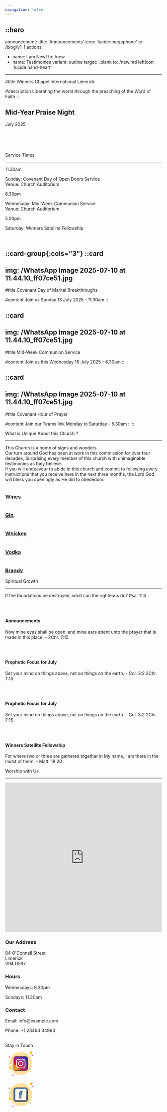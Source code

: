 ```yaml
---
navigation: false
---
```


::hero
---
announcement:
  title: 'Announcements'
  icon: 'lucide:megaphone'
  to: /blog/v1-1
actions:
  - name: I am New!
    to: /new
  - name: Testimonies
    variant: outline
    target: _blank
    to: /new.md
    leftIcon: 'lucide:hand-heart'
---

#title
<span class="font-black text-5xl lg:text-7xl">Winners Chapel International Limerick</span>

#description
<span class="bg-rose-600 bg-clip-text text-transparent font-bold">Liberating the world through the preaching of the Word of Faith</span>
::

  <div class="relative h-full w-full bg-white"><div class="absolute h-full w-full bg-[radial-gradient(#e5e7eb_1px,transparent_1px)] [background-size:16px_16px] [mask-image:radial-gradient(ellipse_50%_50%_at_50%_50%,#000_70%,transparent_100%)]"></div></div>


  <!-- Hero -->
  <div class="px-4 sm:px-6 lg:px-8">
    <div class="h-120 md:h-[80dvh] flex flex-col bg-[url('/20250705_193525.jpg')] bg-cover bg-center bg-no-repeat rounded-2xl shadow-2xl filter saturate-100">
      <div class="mt-auto w-2/3 md:max-w-lg ps-5 pb-5 md:ps-10 md:pb-10">
        <div class="absolute left-4 right-4 bottom-4 rounded-xl bg-white backdrop-blur-sm bg-saturate-200 shadow-2xl translate-y-16 text-center p-6">
    <h2 class="text-xl font-large mb-2">Mid-Year Praise Night</h2>
    <p class="mb-0">July 2025</p>
  </div>
      </div>
    </div>
  </div>
  <!-- End Hero -->

<br>
<br>
<br>
<br>

  <section class="relative overflow-hidden bg-white py-12 sm:py-16 lg:py-20 filter saturate-150">
    <div class="absolute h-72 w-72 scale-125 -right-8 -bottom-10">
      <div class="absolute h-60 w-60 rounded-2xl border-4 border-rose-600"></div>
      <div class="absolute h-60 w-60 translate-x-3 translate-y-3 rounded-2xl border-4 border-rose-600"></div>
      <div class="absolute h-60 w-60 translate-x-6 translate-y-6 rounded-2xl border-4 border-rose-600"></div>
    </div>
    <div class="mx-auto px-4 sm:px-6 lg:px-8">
      <div class="sm:text-center">
        <span class="text-3xl font-extrabold text-gray-600 sm:text-4xl xl:text-5xl bg-rose-600 saturate-150 bg-clip-text text-transparent">
          Service Times
        </span>
        <hr class="mt-4 h-1.5 w-32 border-none bg-rose-600 sm:mx-auto sm:mt-8" />
      </div>

  <div class="mx-auto mt-20 grid max-w-screen-lg grid-cols-1 gap-x-8 gap-y-12 text-center sm:text-left md:grid-cols-3">
        <div class="backdrop-blur-lg relative mb-3 rounded-3xl border bg-white/70 px-12 py-10 text-left shadow xl:px-12">
          <p class="relative text-5xl font-black text-center text-rose-600">11.30am</p>
          <p class="relative mt-5 text-center font-bold text-gray-600">Sunday: Covenant Day of Open Doors Service <br> Venue: Church Auditorium.</p>
        </div>

  <div class="backdrop-blur-lg relative mb-3 rounded-3xl border bg-white/70 px-12 py-10 text-left shadow xl:px-12">
          <p class="relative text-5xl font-black text-center text-rose-600">6.30pm</p>
          <p class="relative mt-5 text-center font-bold text-gray-600">Wednesday: Mid-Week Communion Service <br> Venue: Church Auditorium.</p>
        </div>

  <div class="backdrop-blur-lg relative mb-3 rounded-3xl border bg-white/70 px-12 py-10 text-left shadow xl:px-12">
          <p class="relative m-0 text-5xl font-black text-center text-rose-600">5.00pm</p>
          <p class="relative mt-5 text-center font-bold text-gray-600">Saturday: Winners Satellite Fellowship</p>
        </div>
      </div>
    </div>
  </section>


<br>

::card-group{:cols="3"}
  ::card
  ---
  img: /WhatsApp Image 2025-07-10 at 11.44.10_ff07ce51.jpg
  ---
  #title
  Covenant Day of Marital Breakthroughs

  #content
  Join us Sunday 13 July 2025 - 11.30am
  ::


  ::card
  ---
  img: /WhatsApp Image 2025-07-10 at 11.44.10_ff07ce51.jpg
  ---
  #title
  Mid-Week Communion Service

  #content
  Join us this Wednesday 16 July 2025 - 6.30am
  ::

  ::card
  ---
  img: /WhatsApp Image 2025-07-10 at 11.44.10_ff07ce51.jpg
  ---
  #title
  Covenant Hour of Prayer

  #content
  Join our Teams link Monday to Saturday - 5.30am
  ::
::  




<section
  class="ezy__featured46 light py-14 md:py-24 bg-white dark:bg-[#0b1727] text-zinc-900 dark:text-white relative overflow-hidden z-10"
>
  <div class="container px-4 mx-auto">
    <div class="sm:text-center">
        <span class="text-3xl font-extrabold text-gray-600 sm:text-4xl xl:text-5xl bg-rose-600 saturate-150 bg-clip-text text-transparent">
          What is Unique About this Church ?
        </span>
        <hr class="mt-4 h-1.5 w-32 border-none bg-rose-600 sm:mx-auto sm:mt-8" />
        <p class="text-lg opacity-80 leading-7">
          <span class="text-rose-600 font-bold">This Church is a home of signs and wonders.</span> <br>
          Our turn around God has been at work in this commission for over four decades,
          Surprising every member of this church with unimaginable testimonies as they
          believe. <br> <span class="text-rose-600 font-bold">If you will endeavour to abide in this church and commit to following every instructions that you receive here in the next three months</span>, the Lord God will bless you openingly as He did to obededom.
        </p>
      </div>
    </div>




<section class="bg-white">
	<div class="py-4 px-2 mx-auto max-w-screen-xl sm:py-4 lg:px-6">
		<div class="grid grid-cols-1 sm:grid-cols-2 md:grid-cols-5 gap-4 h-full">
			<div class="col-span-2 sm:col-span-1 md:col-span-2 bg-gray-50 h-auto md:h-full flex flex-col">
				<a href="" class="group relative flex flex-col overflow-hidden rounded-xl shadow-xl px-4 pb-4 pt-40 flex-grow">
					<img src="https://images.unsplash.com/photo-1510812431401-41d2bd2722f3?q=80&w=2940&auto=format&fit=crop&ixlib=rb-4.0.3&ixid=M3wxMjA3fDB8MHxwaG90by1wYWdlfHx8fGVufDB8fHx8fA%3D%3D" alt="" class="absolute inset-0 h-full w-full object-cover group-hover:scale-105 transition-transform duration-500 ease-in-out">
					<div class="absolute inset-0 bg-gradient-to-b from-gray-900/25 to-gray-900/5"></div>
					<h3 class="z-10 text-2xl font-medium text-white absolute top-0 left-0 p-4 xs:text-xl md:text-3xl">Wines</h3>
				</a>
			</div>
			<div class="col-span-2 sm:col-span-1 md:col-span-2 bg-stone-50">
				<a href="" class="group relative flex flex-col overflow-hidden rounded-xl shadow-xl px-4 pb-4 pt-40 mb-4">
					<img src="https://images.unsplash.com/photo-1504675099198-7023dd85f5a3?q=80&w=2940&auto=format&fit=crop&ixlib=rb-4.0.3&ixid=M3wxMjA3fDB8MHxwaG90by1wYWdlfHx8fGVufDB8fHx8fA%3D%3D" alt="" class="absolute inset-0 h-full w-full object-cover group-hover:scale-105 transition-transform duration-500 ease-in-out">
					<div class="absolute inset-0 bg-gradient-to-b from-gray-900/25 to-gray-900/5"></div>
					<h3 class="z-10 text-2xl font-medium text-white absolute top-0 left-0 p-4 xs:text-xl md:text-3xl">Gin</h3>
				</a>
				<div class="grid gap-4 grid-cols-2 sm:grid-cols-2 lg:grid-cols-2">
					<a href="" class="group relative flex flex-col overflow-hidden rounded-xl shadow-xl px-4 pb-4 pt-40">
						<img src="https://images.unsplash.com/photo-1571104508999-893933ded431?q=80&w=2940&auto=format&fit=crop&ixlib=rb-4.0.3&ixid=M3wxMjA3fDB8MHxwaG90by1wYWdlfHx8fGVufDB8fHx8fA%3D%3D" alt="" class="absolute inset-0 h-full w-full object-cover group-hover:scale-105 transition-transform duration-500 ease-in-out">
						<div class="absolute inset-0 bg-gradient-to-b from-gray-900/25 to-gray-900/5"></div>
						<h3 class="z-10 text-2xl font-medium text-white absolute top-0 left-0 p-4 xs:text-xl md:text-3xl">Whiskey</h3>
					</a>
					<a href="" class="group relative flex flex-col overflow-hidden rounded-xl shadow-xl px-4 pb-4 pt-40">
						<img src="https://images.unsplash.com/photo-1626897505254-e0f811aa9bf7?q=80&w=2940&auto=format&fit=crop&ixlib=rb-4.0.3&ixid=M3wxMjA3fDB8MHxwaG90by1wYWdlfHx8fGVufDB8fHx8fA%3D%3D" alt="" class="absolute inset-0 h-full w-full object-cover group-hover:scale-105 transition-transform duration-500 ease-in-out">
						<div class="absolute inset-0 bg-gradient-to-b from-gray-900/25 to-gray-900/5"></div>
						<h3 class="z-10 text-2xl font-medium text-white absolute top-0 left-0 p-4 xs:text-xl md:text-3xl">Vodka</h3>
					</a>
				</div>
			</div>
			<div class="col-span-2 sm:col-span-1 md:col-span-1 bg-sky-50 h-auto md:h-full flex flex-col">
				<a href="" class="group relative flex flex-col overflow-hidden rounded-xl shadow-xl px-4 pb-4 pt-40 flex-grow">
					<img src="https://images.unsplash.com/photo-1693680501357-a342180f1946?q=80&w=2940&auto=format&fit=crop&ixlib=rb-4.0.3&ixid=M3wxMjA3fDB8MHxwaG90by1wYWdlfHx8fGVufDB8fHx8fA%3D%3D" alt="" class="absolute inset-0 h-full w-full object-cover group-hover:scale-105 transition-transform duration-500 ease-in-out">
					<div class="absolute inset-0 bg-gradient-to-b from-gray-900/25 to-gray-900/5"></div>
					<h3 class="z-10 text-2xl font-medium text-white absolute top-0 left-0 p-4 xs:text-xl md:text-3xl">Brandy</h3>
				</a>
			</div>
		</div>
	</div>
</section>




<section class="py-24" saturate-150>
        <div class="mx-auto max-w-7xl px-4 sm:px-6 lg:px-8">
            <div class="sm:text-center">
        <span class="text-3xl font-extrabold text-gray-600 sm:text-4xl xl:text-5xl bg-rose-600 bg-clip-text text-transparent">
          Spiritual Growth
        </span>
        <hr class="mt-4 h-1.5 w-32 border-none bg-rose-600 sm:mx-auto sm:mt-8" />
                    <p> If the foundations be destroyed, what can the righteous do? Psa. 11:3
                </p>
            </div>
            <div
                class="flex justify-center items-center gap-x-5 gap-y-8 lg:gap-y-0 flex-wrap md:flex-wrap lg:flex-nowrap lg:flex-row lg:justify-between lg:gap-x-8">
                <div class="relative w-full text-center max-md:max-w-sm max-md:mx-auto group md:w-2/5 lg:w-1/4">
                    <div class="bg-indigo-50 rounded-lg flex justify-center items-center mb-5 w-20 h-20 mx-auto cursor-pointer transition-all duration-500 group-hover:bg-indigo-600">
                        <svg class="stroke-indigo-600 transition-all duration-500 group-hover:stroke-white" width="30" height="30" viewBox="0 0 30 30" fill="none" xmlns="http://www.w3.org/2000/svg">
                            <path
                                d="M10 27.5L15 25M15 25V21.25M15 25L20 27.5M8.75 14.375L12.5998 11.0064C13.1943 10.4862 14.1163 10.6411 14.5083 11.327L15.4917 13.048C15.8837 13.7339 16.8057 13.8888 17.4002 13.3686L21.25 10M2.5 2.5H27.5M26.25 2.5V13.25C26.25 17.0212 26.25 18.9069 25.0784 20.0784C23.9069 21.25 22.0212 21.25 18.25 21.25H11.75C7.97876 21.25 6.09315 21.25 4.92157 20.0784C3.75 18.9069 3.75 17.0212 3.75 13.25V2.5"
                                stroke="" stroke-width="2" stroke-linecap="round" stroke-linejoin="round"></path>
                        
  </svg>
                    </div>
                    <h4 class="text-lg font-medium text-gray-900 mb-3 capitalize">
                        Announcements
                    </h4>
                    <p class="text-sm font-normal text-gray-500">
                        Now mine eyes shall be open, and mine ears attent unto the prayer that is made in this place. - 2Chr. 7:15.
                    </p>
                </div>
                <div class="relative w-full text-center max-md:max-w-sm max-md:mx-auto group md:w-2/5 lg:w-1/4">
                    <div class="bg-pink-50 rounded-lg flex justify-center items-center mb-5 w-20 h-20 mx-auto cursor-pointer transition-all duration-500 group-hover:bg-pink-600">
                        <svg class="stroke-pink-600 transition-all duration-500 group-hover:stroke-white" width="30" height="30" viewBox="0 0 30 30" fill="none" xmlns="http://www.w3.org/2000/svg">
                            <path
                                d="M2.5 7.5C2.5 4.73858 4.73858 2.5 7.5 2.5C10.2614 2.5 12.5 4.73858 12.5 7.5C12.5 10.2614 10.2614 12.5 7.5 12.5C4.73858 12.5 2.5 10.2614 2.5 7.5Z"
                                stroke="" stroke-width="2"></path>
                            <path
                                d="M2.5 22.5C2.5 20.143 2.5 18.9645 3.23223 18.2322C3.96447 17.5 5.14298 17.5 7.5 17.5C9.85702 17.5 11.0355 17.5 11.7678 18.2322C12.5 18.9645 12.5 20.143 12.5 22.5C12.5 24.857 12.5 26.0355 11.7678 26.7678C11.0355 27.5 9.85702 27.5 7.5 27.5C5.14298 27.5 3.96447 27.5 3.23223 26.7678C2.5 26.0355 2.5 24.857 2.5 22.5Z"
                                stroke="" stroke-width="2"></path>
                            <path
                                d="M17.5 7.5C17.5 5.14298 17.5 3.96447 18.2322 3.23223C18.9645 2.5 20.143 2.5 22.5 2.5C24.857 2.5 26.0355 2.5 26.7678 3.23223C27.5 3.96447 27.5 5.14298 27.5 7.5C27.5 9.85702 27.5 11.0355 26.7678 11.7678C26.0355 12.5 24.857 12.5 22.5 12.5C20.143 12.5 18.9645 12.5 18.2322 11.7678C17.5 11.0355 17.5 9.85702 17.5 7.5Z"
                                stroke="" stroke-width="2"></path>
                            <path
                                d="M17.5 22.5C17.5 19.7386 19.7386 17.5 22.5 17.5C25.2614 17.5 27.5 19.7386 27.5 22.5C27.5 25.2614 25.2614 27.5 22.5 27.5C19.7386 27.5 17.5 25.2614 17.5 22.5Z"
                                stroke="" stroke-width="2"></path>
                        
  </svg>
                    </div>
                    <h4 class="text-lg font-medium text-gray-900 mb-3 capitalize">
                        Prophetic Focus for July
                    </h4>
                    <p class="text-sm font-normal text-gray-500">
                        Set your mind on things above, not on things on the earth. - Col. 3:2 2Chr. 7:15
                    </p>
                </div>
                <div class="relative w-full text-center max-md:max-w-sm max-md:mx-auto group md:w-2/5 lg:w-1/4">
                    <div class="bg-teal-50 rounded-lg flex justify-center items-center mb-5 w-20 h-20 mx-auto cursor-pointer transition-all duration-500 group-hover:bg-teal-600">
                        <svg class="stroke-teal-600 transition-all duration-500 group-hover:stroke-white" width="30" height="30" viewBox="0 0 30 30" fill="none" xmlns="http://www.w3.org/2000/svg">
                            <path
                                d="M3.75 26.25H26.25M6.25 22.875C4.86929 22.875 3.75 21.8676 3.75 20.625V12.75C3.75 11.5074 4.86929 10.5 6.25 10.5C7.63071 10.5 8.75 11.5074 8.75 12.75V20.625C8.75 21.8676 7.63071 22.875 6.25 22.875ZM15 22.875C13.6193 22.875 12.5 21.8676 12.5 20.625V9.375C12.5 8.13236 13.6193 7.125 15 7.125C16.3807 7.125 17.5 8.13236 17.5 9.375V20.625C17.5 21.8676 16.3807 22.875 15 22.875ZM23.75 22.875C22.3693 22.875 21.25 21.8676 21.25 20.625V6C21.25 4.75736 22.3693 3.75 23.75 3.75C25.1307 3.75 26.25 4.75736 26.25 6V20.625C26.25 21.8676 25.1307 22.875 23.75 22.875Z"
                                stroke="" stroke-width="2" stroke-linecap="round"></path>
                        
  </svg>
                    </div>
                    <h4 class="text-lg font-medium text-gray-900 mb-3 capitalize">
                        Prophetic Focus for July
                    </h4>
                    <p class="text-sm font-normal text-gray-500">
                        Set your mind on things above, not on things on the earth. - Col. 3:2 2Chr. 7:15
                    </p>
                </div>
                <div class="relative w-full text-center max-md:max-w-sm max-md:mx-auto group md:w-2/5 lg:w-1/4">
                    <div class="bg-orange-50 rounded-lg flex justify-center items-center mb-5 w-20 h-20 mx-auto cursor-pointer transition-all duration-500 group-hover:bg-orange-600">
                        <svg class="stroke-orange-600 transition-all duration-500 group-hover:stroke-white" width="30" height="30" viewBox="0 0 30 30" fill="none" xmlns="http://www.w3.org/2000/svg">
                            <path
                                d="M15.4167 12.0833V21.25M5.41667 21.25V20.8333C5.41667 19.262 5.41667 18.4763 5.90482 17.9882C6.39298 17.5 7.17865 17.5 8.75 17.5H22.0833C23.6547 17.5 24.4404 17.5 24.9285 17.9882C25.4167 18.4763 25.4167 19.262 25.4167 20.8333V21.25M15.4167 9.16667C13.8453 9.16667 13.0596 9.16667 12.5715 8.67851C12.0833 8.19036 12.0833 7.40468 12.0833 5.83333C12.0833 4.26198 12.0833 3.47631 12.5715 2.98816C13.0596 2.5 13.8453 2.5 15.4167 2.5C16.988 2.5 17.7737 2.5 18.2618 2.98816C18.75 3.47631 18.75 4.26198 18.75 5.83333C18.75 7.40468 18.75 8.19036 18.2618 8.67851C17.7737 9.16667 16.988 9.16667 15.4167 9.16667ZM7.08333 25.8333C7.08333 26.7538 6.33714 27.5 5.41667 27.5C4.49619 27.5 3.75 26.7538 3.75 25.8333C3.75 24.9129 4.49619 24.1667 5.41667 24.1667C6.33714 24.1667 7.08333 24.9129 7.08333 25.8333ZM17.0833 25.8333C17.0833 26.7538 16.3371 27.5 15.4167 27.5C14.4962 27.5 13.75 26.7538 13.75 25.8333C13.75 24.9129 14.4962 24.1667 15.4167 24.1667C16.3371 24.1667 17.0833 24.9129 17.0833 25.8333ZM27.0833 25.8333C27.0833 26.7538 26.3371 27.5 25.4167 27.5C24.4962 27.5 23.75 26.7538 23.75 25.8333C23.75 24.9129 24.4962 24.1667 25.4167 24.1667C26.3371 24.1667 27.0833 24.9129 27.0833 25.8333Z"
                                stroke="" stroke-width="2" stroke-linecap="round"></path>
                        
  </svg>
                    </div>
                    <h4 class="text-lg font-medium text-gray-900 mb-3 capitalize">
                        Winners Satellite Fellowship
                    </h4>
                    <p class="text-sm font-normal text-gray-500">
                        For where two or three are gathered together in My name, I am there in the midst of them. - Matt. 18:20
                    </p>
                </div>
            </div>
        </div>
    </section>
                                            



<section class="bg-white">
    <div class="max-w-7xl mx-auto py-16 px-4 sm:px-6 lg:py-20 lg:px-8">
        <div class="max-w-2xl lg:max-w-4xl mx-auto text-center">
            <span class="text-3xl font-extrabold text-gray-600 sm:text-4xl xl:text-5xl bg-rose-600 saturate-150 bg-clip-text text-transparent">Worship with Us</span>
        </div>
<hr class="mt-4 h-1.5 w-32 border-none bg-rose-600 sm:mx-auto sm:mt-8" />
        <div class="mt-16 lg:mt-20">
            <div class="grid grid-cols-1 md:grid-cols-2 gap-8">
                <div class="rounded-xl shadow-xl overflow-hidden">
                    <iframe
                        src="https://www.google.com/maps/embed?pb=!1m14!1m8!1m3!1d19359.921860543483!2d-8.63089!3d52.660154!3m2!1i1024!2i768!4f13.1!3m3!1m2!1s0x485b5c63917759ed%3A0x701125369c33f748!2s84%20O&#39;Connell%20St%2C%20Prior&#39;s-Land%2C%20Limerick%2C%20V94%20D597%2C%20Ireland!5e0!3m2!1sen!2sus!4v1752178444253!5m2!1sen!2sus"
                        width="100%" height="480" style="border:0;" allowfullscreen="" loading="lazy"></iframe>
                </div>
                <div>
                    <div class="max-w-full mx-auto rounded-lg overflow-hidden">
                        <div class="px-6 py-4">
                            <h3 class="text-lg font-medium text-gray-900">Our Address</h3>
                            <p class="mt-1 text-gray-600">84 O'Connell Street <br> Limerick <br> V94 D597</p>
                        </div>
                        <div class="border-t border-gray-200 px-6 py-4">
                            <h3 class="text-lg font-medium text-gray-900">Hours</h3>
                            <p class="mt-1 text-gray-600">Wednesdays: 6.30pm</p>
                            <p class="mt-1 text-gray-600">Sundays: 11.30am</p>
                        </div>
                        <div class="border-t border-gray-200 px-6 py-4">
                            <h3 class="text-lg font-medium text-gray-900">Contact</h3>
                            <p class="mt-1 text-gray-600">Email: info@example.com</p>
                            <p class="mt-1 text-gray-600">Phone: +1 23494 34993</p>
                        </div>
                    </div>
                </div>
            </div>
        </div>
    </div>
</section>


<br>

<div class="container p-8 mx-auto w-full max-w-2xl xl:px-0">
    <div class="flex flex-col justify-center">
        <div class="text-xl text-center text-semibold text-gray-700">Stay
            <span class="text-indigo-600 font-bold">in Touch</span>
        </div>
        <div class="flex flex-wrap justify-center gap-5 mt-10 md:justify-around">
            <div class="pt-2 text-gray-400"><svg xmlns="http://www.w3.org/2000/svg" x="0px" y="0px" width="100" height="100" viewBox="0 0 100 100">
<circle cx="13" cy="29" r="2" fill="#ee3e54"></circle><circle cx="77" cy="13" r="1" fill="#f1bc19"></circle><circle cx="50" cy="50" r="37" fill="#fce0a2"></circle><circle cx="83" cy="15" r="4" fill="#f1bc19"></circle><circle cx="87" cy="24" r="2" fill="#ee3e54"></circle><circle cx="81" cy="76" r="2" fill="#fbcd59"></circle><circle cx="15" cy="63" r="4" fill="#fbcd59"></circle><circle cx="25" cy="87" r="2" fill="#ee3e54"></circle><circle cx="18.5" cy="53.5" r="2.5" fill="#fff"></circle><circle cx="21" cy="67" r="1" fill="#f1bc19"></circle><circle cx="80" cy="34" r="1" fill="#fff"></circle><path fill="#3231c7" d="M72.3,33.7v32.6c0,3.31-2.69,6-6,6H33.7c-3.31,0-6-2.69-6-6V33.7c0-3.31,2.69-6,6-6h32.6 C69.61,27.7,72.3,30.39,72.3,33.7z"></path><path fill="#7228ad" d="M72.3,48.04V66.3c0,3.31-2.69,6-6,6H33.7c-3.31,0-6-2.69-6-6V33.7c0-3.31,2.69-6,6-6h18.26 C60.6,32.29,67.71,39.4,72.3,48.04z"></path><path fill="#b11e93" d="M70,71c0,0.01,0,0.01,0,0.02c-1.02,0.8-2.3,1.28-3.7,1.28H33.7c-3.31,0-6-2.69-6-6V33.7 c0-1.4,0.48-2.68,1.28-3.7c0.01,0,0.01,0,0.02,0C51.64,30,70,48.36,70,71z"></path><path fill="#db1a58" d="M62,71c0,0.44-0.01,0.87-0.03,1.3H33.7c-3.31,0-6-2.69-6-6V38.03C28.13,38.01,28.56,38,29,38 C47.23,38,62,52.77,62,71z"></path><path fill="#e4273e" d="M54,71c0,0.43-0.01,0.87-0.03,1.3H33.7c-3.31,0-6-2.69-6-6V46.03C28.13,46.01,28.57,46,29,46 C42.81,46,54,57.19,54,71z"></path><path fill="#f47c22" d="M47,71c0,0.44-0.02,0.87-0.05,1.3H33.7c-3.31,0-6-2.69-6-6V53.05C28.13,53.02,28.56,53,29,53 C38.94,53,47,61.06,47,71z"></path><path fill="#ef9922" d="M41,71c0,0.44-0.02,0.87-0.07,1.3H33.7c-3.31,0-6-2.69-6-6v-7.23C28.13,59.02,28.56,59,29,59 C35.63,59,41,64.37,41,71z"></path><path fill="#472b29" d="M66.3,73H33.7c-3.694,0-6.7-3.006-6.7-6.7V33.7c0-3.694,3.006-6.7,6.7-6.7h32.6 c3.694,0,6.7,3.006,6.7,6.7v32.6C73,69.994,69.994,73,66.3,73z M33.7,28.4c-2.923,0-5.3,2.377-5.3,5.3v32.6 c0,2.922,2.377,5.3,5.3,5.3h32.6c2.923,0,5.3-2.377,5.3-5.3V33.7c0-2.922-2.377-5.3-5.3-5.3H33.7z"></path><g><path fill="#fff" d="M49.99,65.45c-3.982,0-5.464-0.011-6.978-0.08c-1.388-0.062-2.469-0.271-3.505-0.677 c-1.006-0.388-1.793-0.899-2.553-1.659c-0.753-0.754-1.265-1.542-1.658-2.553c-0.395-1.007-0.604-2.088-0.677-3.505 c-0.069-1.525-0.08-3.006-0.08-6.977c0-3.964,0.011-5.442,0.08-6.968c0.062-1.388,0.271-2.468,0.676-3.504 c0.394-1.021,0.905-1.808,1.659-2.553c0.754-0.753,1.541-1.265,2.554-1.659c1.035-0.405,2.116-0.613,3.504-0.677 c1.565-0.07,3.065-0.09,6.978-0.09c3.914,0,5.411,0.02,6.967,0.09c1.388,0.063,2.469,0.271,3.506,0.677 c1.021,0.394,1.807,0.905,2.552,1.659c0.747,0.738,1.262,1.524,1.669,2.553c0.397,1.046,0.604,2.128,0.667,3.504 c0.07,1.58,0.09,3.078,0.09,6.967c0,3.897-0.02,5.397-0.09,6.978c-0.063,1.377-0.269,2.458-0.667,3.505 c-0.407,1.018-0.923,1.806-1.669,2.552c-0.743,0.752-1.527,1.264-2.543,1.659c-1.049,0.405-2.133,0.614-3.515,0.676 C55.443,65.439,53.964,65.45,49.99,65.45z M48.68,37.45c-2.752,0-4.263,0.021-5.575,0.079c-1.342,0.062-2.082,0.287-2.577,0.476 c-0.617,0.242-1.059,0.53-1.525,0.998c-0.467,0.466-0.755,0.905-0.993,1.516c-0.191,0.498-0.417,1.24-0.479,2.585 c-0.068,1.506-0.079,2.895-0.079,6.887c0,4,0.011,5.39,0.079,6.895c0.062,1.336,0.287,2.076,0.477,2.572 c0.239,0.619,0.526,1.061,0.99,1.525c0.473,0.465,0.916,0.752,1.53,0.994c0.479,0.188,1.204,0.411,2.576,0.475 c1.56,0.07,3.04,0.089,6.888,0.089c3.856,0,5.338-0.019,6.895-0.089c1.405-0.065,2.147-0.303,2.583-0.477 c0.604-0.234,1.044-0.518,1.514-0.978c0.466-0.476,0.755-0.919,1.001-1.534c0.186-0.487,0.405-1.217,0.469-2.575 c0.069-1.573,0.089-3.055,0.089-6.897c0-3.835-0.02-5.315-0.089-6.886c-0.063-1.356-0.282-2.086-0.467-2.57 c-0.239-0.62-0.525-1.061-0.99-1.525c-0.498-0.49-0.903-0.75-1.548-0.997c-0.464-0.185-1.178-0.408-2.56-0.473 c-1.535-0.07-3.018-0.089-6.896-0.089H48.68z"></path><path fill="#472b29" d="M49.99,34.8c3.909,0,5.405,0.019,6.956,0.09c1.359,0.061,2.415,0.265,3.428,0.66 c0.985,0.38,1.744,0.873,2.467,1.605c0.719,0.71,1.216,1.47,1.608,2.459c0.389,1.024,0.59,2.081,0.652,3.429 c0.07,1.576,0.089,3.072,0.089,6.957c0,3.893-0.019,5.39-0.089,6.966c-0.062,1.35-0.263,2.407-0.648,3.42 c-0.396,0.989-0.894,1.751-1.617,2.474c-0.716,0.725-1.473,1.219-2.453,1.6c-1.023,0.395-2.083,0.599-3.436,0.66 c-1.509,0.069-2.986,0.08-6.956,0.08c-3.978,0-5.458-0.011-6.967-0.08c-1.359-0.061-2.415-0.264-3.426-0.66 c-0.971-0.375-1.731-0.869-2.465-1.602c-0.728-0.729-1.222-1.489-1.603-2.468c-0.384-0.981-0.587-2.038-0.659-3.423 c-0.069-1.522-0.08-3.001-0.08-6.968c0-3.959,0.011-5.436,0.08-6.957c0.061-1.359,0.264-2.415,0.66-3.427 c0.38-0.985,0.873-1.745,1.603-2.465c0.727-0.727,1.488-1.221,2.467-1.602c1.009-0.394,2.065-0.598,3.424-0.66 C44.585,34.819,46.082,34.8,49.99,34.8 M49.99,62.79c3.861,0,5.345-0.019,6.907-0.089c1.443-0.067,2.211-0.314,2.658-0.493 c0.641-0.248,1.105-0.547,1.609-1.041c0.487-0.497,0.791-0.964,1.053-1.62c0.191-0.501,0.419-1.255,0.483-2.649 c0.07-1.576,0.089-3.061,0.089-6.908c0-3.839-0.019-5.322-0.089-6.898c-0.065-1.391-0.292-2.145-0.483-2.65 c-0.249-0.645-0.562-1.126-1.049-1.614c-0.518-0.509-0.96-0.794-1.625-1.048c-0.486-0.194-1.225-0.425-2.645-0.492 c-1.539-0.07-3.024-0.089-6.907-0.089H48.68c-2.756,0-4.27,0.021-5.588,0.079c-1.376,0.064-2.141,0.296-2.658,0.493 c-0.641,0.251-1.122,0.566-1.609,1.053c-0.487,0.486-0.801,0.965-1.051,1.605c-0.197,0.513-0.431,1.28-0.495,2.662 c-0.069,1.511-0.08,2.901-0.08,6.898c0,4.004,0.01,5.397,0.08,6.907c0.064,1.372,0.297,2.136,0.493,2.65 c0.252,0.654,0.556,1.121,1.05,1.615c0.491,0.482,0.973,0.795,1.613,1.046c0.496,0.194,1.247,0.426,2.656,0.492 C44.655,62.771,46.138,62.79,49.99,62.79 M49.99,34.3c-3.991,0-5.454,0.021-6.989,0.09c-1.417,0.064-2.522,0.279-3.583,0.693 c-1.047,0.408-1.86,0.937-2.639,1.714c-0.78,0.771-1.31,1.585-1.716,2.639c-0.416,1.062-0.63,2.168-0.693,3.584 c-0.069,1.537-0.08,3.019-0.08,6.979c0,3.969,0.011,5.452,0.08,6.99c0.075,1.444,0.289,2.549,0.693,3.583 c0.407,1.045,0.937,1.859,1.715,2.639c0.786,0.786,1.601,1.314,2.639,1.715c1.062,0.416,2.168,0.63,3.584,0.693 c1.537,0.07,3.02,0.081,6.989,0.081c3.96,0,5.441-0.01,6.979-0.081c1.41-0.063,2.519-0.277,3.594-0.693 c1.051-0.409,1.861-0.938,2.629-1.715c0.771-0.771,1.303-1.583,1.726-2.64c0.409-1.075,0.619-2.18,0.684-3.583 c0.068-1.536,0.09-3,0.09-6.989c0-3.979-0.021-5.443-0.09-6.979c-0.064-1.402-0.274-2.506-0.685-3.585 c-0.421-1.062-0.953-1.876-1.724-2.637c-0.771-0.78-1.584-1.309-2.639-1.716c-1.063-0.416-2.169-0.629-3.585-0.693 C55.443,34.321,53.982,34.3,49.99,34.3L49.99,34.3z M49.99,62.29c-3.842,0-5.32-0.019-6.876-0.089 c-1.336-0.062-2.036-0.278-2.496-0.458c-0.582-0.229-1-0.5-1.445-0.938c-0.441-0.441-0.705-0.846-0.934-1.438 c-0.182-0.476-0.399-1.195-0.46-2.494c-0.068-1.492-0.079-2.881-0.079-6.884c0-3.995,0.011-5.382,0.079-6.875 c0.061-1.308,0.278-2.026,0.462-2.506c0.225-0.574,0.497-0.99,0.938-1.43c0.44-0.441,0.856-0.713,1.438-0.941 c0.473-0.18,1.192-0.399,2.499-0.459C44.42,37.722,45.93,37.7,48.68,37.7h1.311c3.876,0,5.355,0.019,6.885,0.088 c1.346,0.063,2.033,0.277,2.482,0.457c0.612,0.234,0.99,0.478,1.46,0.94c0.436,0.436,0.708,0.854,0.934,1.438 c0.176,0.463,0.389,1.17,0.45,2.493c0.069,1.557,0.089,3.036,0.089,6.875c0,3.847-0.02,5.328-0.089,6.886 c-0.062,1.322-0.273,2.027-0.451,2.494c-0.234,0.586-0.501,0.996-0.943,1.448c-0.445,0.437-0.851,0.7-1.432,0.924 c-0.424,0.169-1.13,0.396-2.501,0.459C55.32,62.271,53.84,62.29,49.99,62.29L49.99,62.29z"></path></g><path fill="#fff" d="M58.5,43.25c-0.965,0-1.75-0.785-1.75-1.75s0.785-1.75,1.75-1.75h0.001 c0.467,0,0.906,0.182,1.236,0.512c0.331,0.331,0.513,0.77,0.513,1.237C60.25,42.465,59.465,43.25,58.5,43.25z"></path><path fill="#472b29" d="M58.5,40c0.828,0,1.5,0.672,1.5,1.5c0,0.828-0.672,1.5-1.5,1.5S57,42.328,57,41.5 C57,40.672,57.672,40.001,58.5,40L58.5,40 M58.5,39.5L58.5,39.5c-1.103,0.001-2,0.898-2,2c0,1.103,0.897,2,2,2s2-0.897,2-2 S59.603,39.5,58.5,39.5L58.5,39.5z"></path><path fill="#fff" d="M49.988,41.504c-4.695,0-8.501,3.806-8.501,8.501s3.806,8.499,8.501,8.499 c4.695,0,8.499-3.805,8.499-8.499S54.682,41.504,49.988,41.504L49.988,41.504z M49.988,44.505c3.037,0,5.5,2.462,5.5,5.5 c0,3.037-2.463,5.5-5.5,5.5c-3.038,0-5.5-2.463-5.5-5.5C44.488,46.967,46.95,44.505,49.988,44.505z"></path><path fill="#472b29" d="M49.988,58.754c-4.825,0-8.751-3.925-8.751-8.75c0-4.825,3.926-8.75,8.751-8.75 c4.824,0,8.749,3.925,8.749,8.75C58.737,54.829,54.812,58.754,49.988,58.754z M49.988,41.754c-4.55,0-8.251,3.701-8.251,8.25 c0,4.549,3.701,8.25,8.251,8.25c4.549,0,8.249-3.701,8.249-8.25C58.237,45.455,54.537,41.754,49.988,41.754z M49.988,55.754 c-3.171,0-5.75-2.58-5.75-5.75s2.579-5.75,5.75-5.75s5.75,2.58,5.75,5.75S53.159,55.754,49.988,55.754z M49.988,44.754 c-2.895,0-5.25,2.355-5.25,5.25s2.355,5.25,5.25,5.25s5.25-2.355,5.25-5.25S52.883,44.754,49.988,44.754z"></path>
</svg></div>
            <div class="text-gray-400"><svg xmlns="http://www.w3.org/2000/svg" x="0px" y="0px" width="100" height="100" viewBox="0 0 100 100">
<path fill="#ee3e54" d="M13 27A2 2 0 1 0 13 31A2 2 0 1 0 13 27Z"></path><path fill="#f1bc19" d="M77 12A1 1 0 1 0 77 14A1 1 0 1 0 77 12Z"></path><path fill="#fce0a2" d="M50 13A37 37 0 1 0 50 87A37 37 0 1 0 50 13Z"></path><path fill="#f1bc19" d="M83 11A4 4 0 1 0 83 19A4 4 0 1 0 83 11Z"></path><path fill="#ee3e54" d="M87 22A2 2 0 1 0 87 26A2 2 0 1 0 87 22Z"></path><path fill="#fbcd59" d="M81 74A2 2 0 1 0 81 78 2 2 0 1 0 81 74zM15 59A4 4 0 1 0 15 67 4 4 0 1 0 15 59z"></path><path fill="#ee3e54" d="M25 85A2 2 0 1 0 25 89A2 2 0 1 0 25 85Z"></path><path fill="#fff" d="M18.5 51A2.5 2.5 0 1 0 18.5 56A2.5 2.5 0 1 0 18.5 51Z"></path><path fill="#f1bc19" d="M21 66A1 1 0 1 0 21 68A1 1 0 1 0 21 66Z"></path><path fill="#fff" d="M80 33A1 1 0 1 0 80 35A1 1 0 1 0 80 33Z"></path><path fill="#4985c1" d="M35,72.3c-4,0-7.3-3.3-7.3-7.3V35c0-4,3.3-7.3,7.3-7.3h30c4,0,7.3,3.3,7.3,7.3v30c0,4-3.3,7.3-7.3,7.3H35z"></path><path fill="#472b29" d="M65,28.4c3.6,0,6.6,3,6.6,6.6v30c0,3.6-3,6.6-6.6,6.6H35c-3.6,0-6.6-3-6.6-6.6V35c0-3.6,3-6.6,6.6-6.6H65 M65,27H35c-4.4,0-8,3.6-8,8v30c0,4.4,3.6,8,8,8h30c4.4,0,8-3.6,8-8V35C73,30.6,69.4,27,65,27L65,27z"></path><path fill="#fdfcee" d="M68.5,47.9v1.8V64c0,2.5-2,4.5-4.5,4.5H36c-2.5,0-4.5-2-4.5-4.5V36c0-2.5,2-4.5,4.5-4.5h25.4H64 c2.5,0,4.5,2,4.5,4.5v3.4v2v1v1.1v2.9V47.9"></path><path fill="#472b29" d="M68.5 47.4c-.3 0-.5-.2-.5-.5V43c0-.3.2-.5.5-.5S69 42.7 69 43v3.9C69 47.2 68.8 47.4 68.5 47.4zM68.5 40.5c-.3 0-.5-.2-.5-.5v-2c0-.3.2-.5.5-.5S69 37.7 69 38v2C69 40.3 68.8 40.5 68.5 40.5z"></path><path fill="#472b29" d="M64,69H36c-2.8,0-5-2.2-5-5V36c0-2.8,2.2-5,5-5h25.4c0.3,0,0.5,0.2,0.5,0.5S61.7,32,61.4,32H36 c-2.2,0-4,1.8-4,4v28c0,2.2,1.8,4,4,4h28c2.2,0,4-1.8,4-4V49.6c0-0.3,0.2-0.5,0.5-0.5s0.5,0.2,0.5,0.5V64C69,66.8,66.8,69,64,69z"></path><path fill="#4985c1" d="M46.5,43.4c0,0.6,0,3.1,0,3.1h-2.1v3.6h2.1v11.4h5V50.1h2.9c0,0,0.3-1.7,0.4-3.6c-0.4,0-4.1,0-4.1,0 s0-2.2,0-2.6c0-0.4,0.5-0.9,1-0.9s2.2,0,3.3,0c0-0.6,0-2.5,0-4.3c-1.4,0-2.9,0-3.6,0C46.4,38.6,46.5,42.8,46.5,43.4z"></path><path fill="#472b29" d="M51.5,62h-5c-0.3,0-0.5-0.2-0.5-0.5V50.6h-1.6c-0.3,0-0.5-0.2-0.5-0.5v-3.6c0-0.3,0.2-0.5,0.5-0.5H46v-2.6h0.5 l-0.5,0c0-1.6,0.5-2.9,1.4-3.8c0.9-1,2.3-1.4,4.1-1.4h3.6c0.3,0,0.5,0.2,0.5,0.5v4.3c0,0.3-0.2,0.5-0.5,0.5h-3.3 c-0.2,0-0.5,0.3-0.5,0.4V46h3.6c0.1,0,0.3,0.1,0.4,0.2c0.1,0.1,0.1,0.2,0.1,0.4c-0.1,1.9-0.4,3.5-0.4,3.6c0,0.2-0.2,0.4-0.5,0.4H52 v10.9C52,61.8,51.8,62,51.5,62z M47,61h4V50.1c0-0.3,0.2-0.5,0.5-0.5H54c0.1-0.5,0.2-1.5,0.3-2.6h-3.5c-0.3,0-0.5-0.2-0.5-0.5v-2.6 c0-0.7,0.8-1.4,1.5-1.4h2.8v-3.3h-3.1c-1.5,0-2.7,0.4-3.4,1.1C47.4,41,47,42,47,43.3c0,0,0,0,0,0v3.1c0,0.3-0.2,0.5-0.5,0.5h-1.6 v2.6h1.6c0.3,0,0.5,0.2,0.5,0.5V61z"></path>
</svg></div>
        </div>
    </div>
</div>

